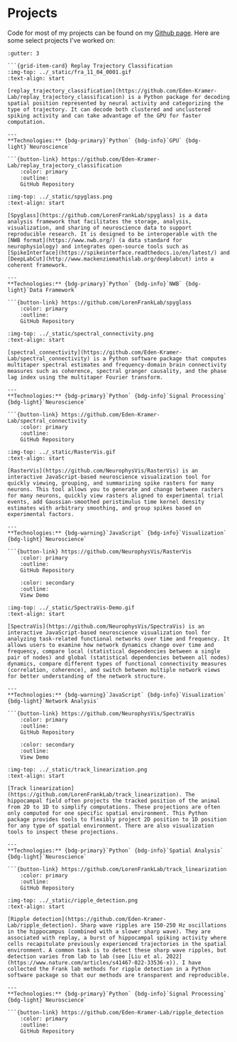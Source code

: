 # Projects

Code for most of my projects can be found on my [Github page](https://github.com/edeno). Here are some select projects I've worked on:

```{grid} 1 2 2 2
:gutter: 3

```{grid-item-card} Replay Trajectory Classification
:img-top: ../_static/fra_11_04_0001.gif
:text-align: start

[replay_trajectory_classification](https://github.com/Eden-Kramer-Lab/replay_trajectory_classification) is a Python package for decoding spatial position represented by neural activity and categorizing the type of trajectory. It can decode both clustered and unclustered spiking activity and can take advantage of the GPU for faster computation.

---
**Technologies:** {bdg-primary}`Python` {bdg-info}`GPU` {bdg-light}`Neuroscience`

```{button-link} https://github.com/Eden-Kramer-Lab/replay_trajectory_classification
    :color: primary
    :outline:
    GitHub Repository
```

```{grid-item-card} Spyglass
:img-top: ../_static/spyglass.png
:text-align: start

[Spyglass](https://github.com/LorenFrankLab/spyglass) is a data analysis framework that facilitates the storage, analysis, visualization, and sharing of neuroscience data to support reproducible research. It is designed to be interoperable with the [NWB format](https://www.nwb.org/) (a data standard for neurophysiology) and integrates open-source tools such as [SpikeInterface](https://spikeinterface.readthedocs.io/en/latest/) and [DeepLabCut](http://www.mackenziemathislab.org/deeplabcut) into a coherent framework.

---
**Technologies:** {bdg-primary}`Python` {bdg-info}`NWB` {bdg-light}`Data Framework`

```{button-link} https://github.com/LorenFrankLab/spyglass
    :color: primary
    :outline:
    GitHub Repository
```

```{grid-item-card} Spectral Connectivity
:img-top: ../_static/spectral_connectivity.png
:text-align: start

[spectral_connectivity](https://github.com/Eden-Kramer-Lab/spectral_connectivity) is a Python software package that computes multitaper spectral estimates and frequency-domain brain connectivity measures such as coherence, spectral granger causality, and the phase lag index using the multitaper Fourier transform.

---
**Technologies:** {bdg-primary}`Python` {bdg-info}`Signal Processing` {bdg-light}`Neuroscience`

```{button-link} https://github.com/Eden-Kramer-Lab/spectral_connectivity
    :color: primary
    :outline:
    GitHub Repository
```

```{grid-item-card} RasterVis
:img-top: ../_static/RasterVis.gif
:text-align: start

[RasterVis](https://github.com/NeurophysVis/RasterVis) is an interactive JavaScript-based neuroscience visualization tool for quickly viewing, grouping, and summarizing spike rasters for many neurons. This tool allows you to generate and change between rasters for many neurons, quickly view rasters aligned to experimental trial events, add Gaussian-smoothed peristimulus time kernel density estimates with arbitrary smoothing, and group spikes based on experimental factors.

---
**Technologies:** {bdg-warning}`JavaScript` {bdg-info}`Visualization` {bdg-light}`Neuroscience`

```{button-link} https://github.com/NeurophysVis/RasterVis
    :color: primary
    :outline:
    GitHub Repository
```

```{button-link} https://neurophysvis.github.io/RasterVis/public/
    :color: secondary
    :outline:
    View Demo
```

```{grid-item-card} SpectraVis
:img-top: ../_static/SpectraVis-Demo.gif
:text-align: start

[SpectraVis](https://github.com/NeurophysVis/SpectraVis) is an interactive JavaScript-based neuroscience visualization tool for analyzing task-related functional networks over time and frequency. It allows users to examine how network dynamics change over time and frequency, compare local (statistical dependencies between a single pair of nodes) and global (statistical dependencies between all nodes) dynamics, compare different types of functional connectivity measures (correlation, coherence), and switch between multiple network views for better understanding of the network structure.

---
**Technologies:** {bdg-warning}`JavaScript` {bdg-info}`Visualization` {bdg-light}`Network Analysis`

```{button-link} https://github.com/NeurophysVis/SpectraVis
    :color: primary
    :outline:
    GitHub Repository
```

```{button-link} https://neurophysvis.github.io/SpectraVis/public/
    :color: secondary
    :outline:
    View Demo
```

```{grid-item-card} Track Linearization
:img-top: ../_static/track_linearization.png
:text-align: start

[Track linearization](https://github.com/LorenFrankLab/track_linearization). The hippocampal field often projects the tracked position of the animal from 2D to 1D to simplify computations. These projections are often only computed for one specific spatial environment. This Python package provides tools to flexibly project 2D position to 1D position for any type of spatial environment. There are also visualization tools to inspect these projections.

---
**Technologies:** {bdg-primary}`Python` {bdg-info}`Spatial Analysis` {bdg-light}`Neuroscience`

```{button-link} https://github.com/LorenFrankLab/track_linearization
    :color: primary
    :outline:
    GitHub Repository
```

```{grid-item-card} Ripple Detection
:img-top: ../_static/ripple_detection.png
:text-align: start

[Ripple detection](https://github.com/Eden-Kramer-Lab/ripple_detection). Sharp wave ripples are 150-250 Hz oscillations in the hippocampus (combined with a slower sharp wave). They are associated with replay, a burst of hippocampal spiking activity where cells recapitulate previously experienced trajectories in the spatial environment. A common task is to detect these sharp wave ripples, but detection varies from lab to lab (see [Liu et al. 2022](https://www.nature.com/articles/s41467-022-33536-x)). I have collected the Frank lab methods for ripple detection in a Python software package so that our methods are transparent and reproducible.

---
**Technologies:** {bdg-primary}`Python` {bdg-info}`Signal Processing` {bdg-light}`Neuroscience`

```{button-link} https://github.com/Eden-Kramer-Lab/ripple_detection
    :color: primary
    :outline:
    GitHub Repository
```

